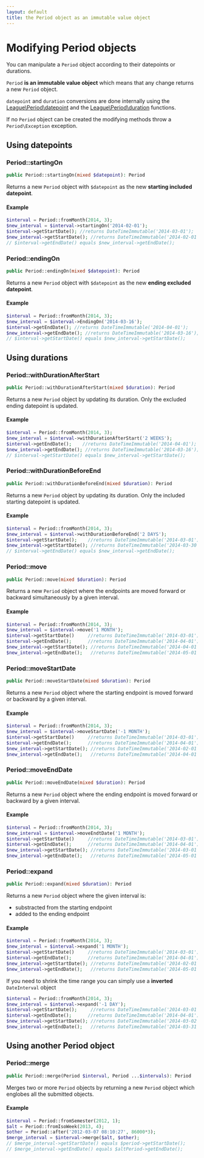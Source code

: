 ```yaml
---
layout: default
title: the Period object as an immutable value object
---
```


# Modifying Period objects

You can manipulate a `Period` object according to their datepoints or durations.

`Period` **is an immutable value object** which means that any change returns a new `Period` object.

<p class="message-info"><code>datepoint</code> and <code>duration</code> conversions are done internally using the <a href="/4.0/definitions/#datepoint">League\Period\datepoint</a> and the <a href="/4.0/definitions/#duration">League\Period\duration</a> functions.</p>

<p class="message-warning">If no <code>Period</code> object can be created the modifying methods throw a <code>Period\Exception</code> exception.</p>

## Using datepoints

### Period::startingOn

~~~php
public Period::startingOn(mixed $datepoint): Period
~~~

Returns a new `Period` object with `$datepoint` as the new **starting included datepoint**.

#### Example

~~~php
$interval = Period::fromMonth(2014, 3);
$new_interval = $interval->startingOn('2014-02-01');
$interval->getStartDate(); //returns DateTimeImmutable('2014-03-01');
$new_interval->getStartDate(); //returns DateTimeImmutable('2014-02-01');
// $interval->getEndDate() equals $new_interval->getEndDate();
~~~

### Period::endingOn

~~~php
public Period::endingOn(mixed $datepoint): Period
~~~

Returns a new `Period` object with `$datepoint` as the new **ending excluded datepoint**.

#### Example

~~~php
$interval = Period::fromMonth(2014, 3);
$new_interval = $interval->EndingOn('2014-03-16');
$interval->getEndDate(); //returns DateTimeImmutable('2014-04-01');
$new_interval->getEndDate(); //returns DateTimeImmutable('2014-03-16');
// $interval->getStartDate() equals $new_interval->getStartDate();
~~~

## Using durations

### Period::withDurationAfterStart

~~~php
public Period::withDurationAfterStart(mixed $duration): Period
~~~

Returns a new `Period` object by updating its duration. Only the excluded ending datepoint is updated.

#### Example

~~~php
$interval = Period::fromMonth(2014, 3);
$new_interval = $interval->withDurationAfterStart('2 WEEKS');
$interval->getEndDate();    //returns DateTimeImmutable('2014-04-01');
$new_interval->getEndDate(); //returns DateTimeImmutable('2014-03-16');
// $interval->getStartDate() equals $new_interval->getStartDate();
~~~

### Period::withDurationBeforeEnd

~~~php
public Period::withDurationBeforeEnd(mixed $duration): Period
~~~

Returns a new `Period` object by updating its duration. Only the included starting datepoint is updated.

#### Example

~~~php
$interval = Period::fromMonth(2014, 3);
$new_interval = $interval->withDurationBeforeEnd('2 DAYS');
$interval->getStartDate();    //returns DateTimeImmutable('2014-03-01');
$new_interval->getStartDate(); //returns DateTimeImmutable('2014-03-30');
// $interval->getEndDate() equals $new_interval->getEndDate();
~~~

### Period::move

~~~php
public Period::move(mixed $duration): Period
~~~

Returns a new `Period` object where the endpoints are moved forward or backward simultaneously by a given interval.

#### Example

~~~php
$interval = Period::fromMonth(2014, 3);
$new_interval = $interval->move('1 MONTH');
$interval->getStartDate()     //returns DateTimeImmutable('2014-03-01');
$interval->getEndDate();      //returns DateTimeImmutable('2014-04-01');
$new_interval->getStartDate(); //returns DateTimeImmutable('2014-04-01');
$new_interval->getEndDate();   //returns DateTimeImmutable('2014-05-01');
~~~

### Period::moveStartDate

~~~php
public Period::moveStartDate(mixed $duration): Period
~~~

Returns a new `Period` object where the starting endpoint is moved forward or backward by a given interval.

#### Example

~~~php
$interval = Period::fromMonth(2014, 3);
$new_interval = $interval->moveStartDate('-1 MONTH');
$interval->getStartDate()     //returns DateTimeImmutable('2014-03-01');
$interval->getEndDate();      //returns DateTimeImmutable('2014-04-01');
$new_interval->getStartDate(); //returns DateTimeImmutable('2014-02-01');
$new_interval->getEndDate();   //returns DateTimeImmutable('2014-04-01');
~~~

### Period::moveEndDate

~~~php
public Period::moveEndDate(mixed $duration): Period
~~~

Returns a new `Period` object where the ending endpoint is moved forward or backward by a given interval.

#### Example

~~~php
$interval = Period::fromMonth(2014, 3);
$new_interval = $interval->moveEndtDate('1 MONTH');
$interval->getStartDate()     //returns DateTimeImmutable('2014-03-01');
$interval->getEndDate();      //returns DateTimeImmutable('2014-04-01');
$new_interval->getStartDate(); //returns DateTimeImmutable('2014-03-01');
$new_interval->getEndDate();   //returns DateTimeImmutable('2014-05-01');
~~~

### Period::expand

~~~php
public Period::expand(mixed $duration): Period
~~~

Returns a new `Period` object where the given interval is:

- substracted from the starting endpoint
- added to the ending endpoint

#### Example

~~~php
$interval = Period::fromMonth(2014, 3);
$new_interval = $interval->expand('1 MONTH');
$interval->getStartDate()     //returns DateTimeImmutable('2014-03-01');
$interval->getEndDate();      //returns DateTimeImmutable('2014-04-01');
$new_interval->getStartDate(); //returns DateTimeImmutable('2014-02-01');
$new_interval->getEndDate();   //returns DateTimeImmutable('2014-05-01');
~~~

<p class="message-info">If you need to shrink the time range you can simply use a <strong>inverted</strong> <code>DateInterval</code> object</p>

~~~php
$interval = Period::fromMonth(2014, 3);
$new_interval = $interval->expand('-1 DAY');
$interval->getStartDate();     //returns DateTimeImmutable('2014-03-01');
$interval->getEndDate();      //returns DateTimeImmutable('2014-04-01');
$new_interval->getStartDate(); //returns DateTimeImmutable('2014-03-02');
$new_interval->getEndDate();   //returns DateTimeImmutable('2014-03-31');
~~~

## Using another Period object

### Period::merge

~~~php
public Period::merge(Period $interval, Period ...$intervals): Period
~~~

Merges two or more `Period` objects by returning a new `Period` object which englobes all the submitted objects.

#### Example

~~~php
$interval = Period::fromSemester(2012, 1);
$alt = Period::fromIsoWeek(2013, 4);
$other = Period::after('2012-03-07 08:10:27', 86000*3);
$merge_interval = $interval->merge($alt, $other);
// $merge_interval->getStartDate() equals $period->getStartDate();
// $merge_interval->getEndDate() equals $altPeriod->getEndDate();
~~~
